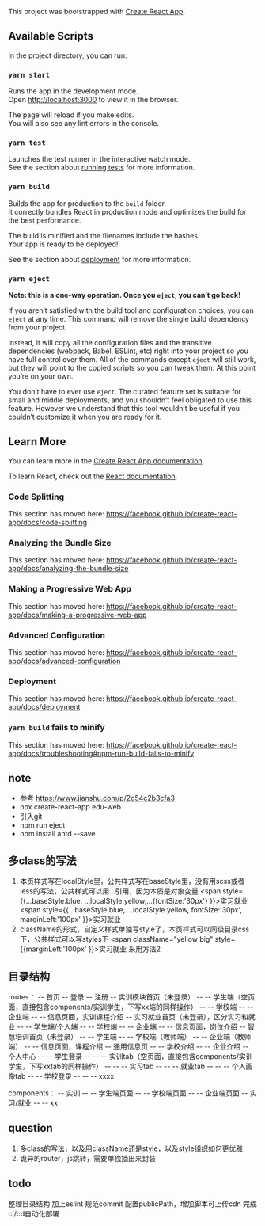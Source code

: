This project was bootstrapped with [Create React App](https://github.com/facebook/create-react-app).

## Available Scripts

In the project directory, you can run:

### `yarn start`

Runs the app in the development mode.<br />
Open [http://localhost:3000](http://localhost:3000) to view it in the browser.

The page will reload if you make edits.<br />
You will also see any lint errors in the console.

### `yarn test`

Launches the test runner in the interactive watch mode.<br />
See the section about [running tests](https://facebook.github.io/create-react-app/docs/running-tests) for more information.

### `yarn build`

Builds the app for production to the `build` folder.<br />
It correctly bundles React in production mode and optimizes the build for the best performance.

The build is minified and the filenames include the hashes.<br />
Your app is ready to be deployed!

See the section about [deployment](https://facebook.github.io/create-react-app/docs/deployment) for more information.

### `yarn eject`

**Note: this is a one-way operation. Once you `eject`, you can’t go back!**

If you aren’t satisfied with the build tool and configuration choices, you can `eject` at any time. This command will remove the single build dependency from your project.

Instead, it will copy all the configuration files and the transitive dependencies (webpack, Babel, ESLint, etc) right into your project so you have full control over them. All of the commands except `eject` will still work, but they will point to the copied scripts so you can tweak them. At this point you’re on your own.

You don’t have to ever use `eject`. The curated feature set is suitable for small and middle deployments, and you shouldn’t feel obligated to use this feature. However we understand that this tool wouldn’t be useful if you couldn’t customize it when you are ready for it.

## Learn More

You can learn more in the [Create React App documentation](https://facebook.github.io/create-react-app/docs/getting-started).

To learn React, check out the [React documentation](https://reactjs.org/).

### Code Splitting

This section has moved here: https://facebook.github.io/create-react-app/docs/code-splitting

### Analyzing the Bundle Size

This section has moved here: https://facebook.github.io/create-react-app/docs/analyzing-the-bundle-size

### Making a Progressive Web App

This section has moved here: https://facebook.github.io/create-react-app/docs/making-a-progressive-web-app

### Advanced Configuration

This section has moved here: https://facebook.github.io/create-react-app/docs/advanced-configuration

### Deployment

This section has moved here: https://facebook.github.io/create-react-app/docs/deployment

### `yarn build` fails to minify

This section has moved here: https://facebook.github.io/create-react-app/docs/troubleshooting#npm-run-build-fails-to-minify

## note
- 参考 https://www.jianshu.com/p/2d54c2b3cfa3
- npx create-react-app edu-web
- 引入git
- npm run eject
- npm install antd --save

## 多class的写法
1. 本页样式写在localStyle里，公共样式写在baseStyle里，没有用scss或者less的写法，公共样式可以用...引用，因为本质是对象变量
<span style={{...baseStyle.blue, ...localStyle.yellow,...{fontSize:'30px'} }}>实习就业</span>
<span style={{...baseStyle.blue, ...localStyle.yellow, fontSize:'30px', marginLeft:'100px' }}>实习就业</span>
2. className的形式，自定义样式单独写style了，本页样式可以同级目录css下，公共样式可以写styles下
<span className="yellow big" style={{marginLeft:'100px' }}>实习就业</span>
采用方法2


## 目录结构
routes：
-- 首页
-- 登录
-- 注册
-- 实训模块首页（未登录）
-- -- 学生端（空页面，直接包含components/实训学生，下写xx端的同样操作）
-- -- 学校端
-- -- 企业端
-- -- 信息页面，实训课程介绍
-- 实习就业首页（未登录），区分实习和就业
-- -- 学生端/个人端
-- -- 学校端
-- -- 企业端
-- -- 信息页面，岗位介绍
-- 智慧培训首页（未登录）
-- -- 学生端
-- -- 学校端（教师端）
-- -- 企业端（教师端）
-- -- 信息页面，课程介绍
-- 通用信息页
-- -- 学校介绍
-- -- 企业介绍
-- 个人中心
-- -- 学生登录
-- -- -- 实训tab（空页面，直接包含components/实训学生，下写xxtab的同样操作）
-- -- -- 实习tab
-- -- -- 就业tab
-- -- -- 个人画像tab
-- -- 学校登录
-- -- -- xxxx

components：
-- 实训
-- -- 学生端页面
-- -- 学校端页面
-- -- 企业端页面
-- 实习/就业
-- -- xx




## question
1. 多class的写法，以及用className还是style，以及style组织如何更优雅
2. 诡异的router，js跳转，需要单独抽出来封装


## todo
整理目录结构
加上eslint
规范commit
配置publicPath，增加脚本可上传cdn
完成ci/cd自动化部署
